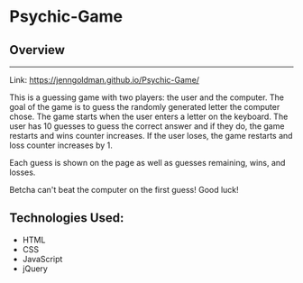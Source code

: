 # Psychic-Game

## Overview
-------------------------

Link: https://jenngoldman.github.io/Psychic-Game/

This is a guessing game with two players: the user and the computer. The goal of the game is to guess the randomly generated letter the computer chose. The game starts when the user enters a letter on the keyboard. The user has 10 guesses to guess the correct answer and if they do, the game restarts and wins counter increases. If the user loses, the game restarts and loss counter increases by 1. 

Each guess is shown on the page as well as guesses remaining, wins, and losses. 


Betcha can't beat the computer on the first guess! Good luck! 


## Technologies Used:
- HTML
- CSS
- JavaScript
- jQuery
